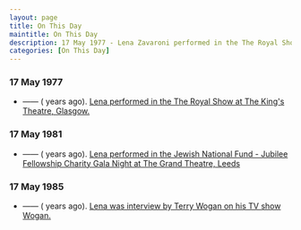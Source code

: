```yaml
---
layout: page
title: On This Day
maintitle: On This Day
description: 17 May 1977 - Lena Zavaroni performed in the The Royal Show at The King's Theatre, Glasgow. 17 May 1981 - Lena Zavaroni performed in the Jewish National Fund - Jubilee Fellowship Charity Gala Night at The Grand Theatre, Leeds. 17 May 1985 - Lena Zavaroni was interview by Terry Wogan on his TV show Wogan.
categories: [On This Day]
---
```


### 17 May 1977
* —— (<span id="age1"></span> years ago). [Lena performed in the The Royal Show at The King's Theatre, Glasgow.](/theatre/scottish%20television/1977/05/17/the-royal-show.html)

### 17 May 1981
* —— (<span id="age2"></span> years ago). [Lena performed in the Jewish National Fund - Jubilee Fellowship Charity Gala Night at The Grand Theatre, Leeds](/fundraising/1981/05/17/j.n.f.jubilee-fellowship-charity-gala-night.html)

### 17 May 1985
* —— (<span id="age3"></span> years ago). [Lena was interview by Terry Wogan on his TV show Wogan.](/bbc%20one/1985/05/17/wogan.html)

<!-- Script for calculating number of years ago -->
<script>
var dob = '19770517';
var year = Number(dob.substr(0, 4));
var month = Number(dob.substr(4, 2)) - 1;
var day = Number(dob.substr(6, 2));
var today = new Date();
var age1 = today.getFullYear() - year;
if (today.getMonth() < month || (today.getMonth() == month && today.getDate() < day)) {
age1--;
}
document.getElementById("age1").innerHTML=age1;

var dob = '19810517';
var year = Number(dob.substr(0, 4));
var month = Number(dob.substr(4, 2)) - 1;
var day = Number(dob.substr(6, 2));
var today = new Date();
var age2 = today.getFullYear() - year;
if (today.getMonth() < month || (today.getMonth() == month && today.getDate() < day)) {
age2--;
}
document.getElementById("age2").innerHTML=age2;

var dob = '19850517';
var year = Number(dob.substr(0, 4));
var month = Number(dob.substr(4, 2)) - 1;
var day = Number(dob.substr(6, 2));
var today = new Date();
var age3 = today.getFullYear() - year;
if (today.getMonth() < month || (today.getMonth() == month && today.getDate() < day)) {
age3--;
}
document.getElementById("age3").innerHTML=age3;
</script>

